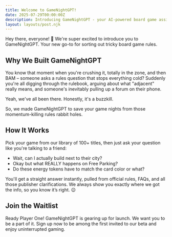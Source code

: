 ```yaml
---
title: Welcome to GameNightGPT!
date: 2025-07-29T00:00:00Z
description: Introducing GameNightGPT - your AI-powered board game assistant that keeps the fun rolling.
layout: layouts/post.njk
---
```


Hey there, everyone! 🎲 We're super excited to introduce you to GameNightGPT. Your new go-to for sorting out tricky board game rules.

## Why We Built GameNightGPT

You know that moment when you're crushing it, totally in the zone, and then BAM – someone asks a rules question that stops everything cold? Suddenly you're all digging through the rulebook, arguing about what "adjacent" really means, and someone's inevitably pulling up a forum on their phone.

Yeah, we've all been there. Honestly, it's a buzzkill.

So, we made GameNightGPT to save your game nights from those momentum-killing rules rabbit holes.

## How It Works

Pick your game from our library of 100+ titles, then just ask your question like you're talking to a friend:

- Wait, can I actually build next to their city?
- Okay but what REALLY happens on Free Parking?
- Do these energy tokens have to match the card color or what?

You'll get a straight answer instantly, pulled from official rules, FAQs, and all those publisher clarifications. We always show you exactly where we got the info, so you know it’s right. 😉

## Join the Waitlist

Ready Player One! GameNightGPT is gearing up for launch. We want you to be a part of it. Sign up now to be among the first invited to our beta and enjoy uninterrupted gaming.
